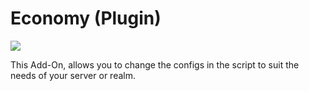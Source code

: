 # Economy (Plugin)

![](./assets/img/Economy/pack_icon.png?raw=true)

This Add-On, allows you to change the configs in the
script to suit the needs of your server or realm.
